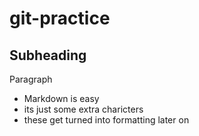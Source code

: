 # git-practice

## Subheading
Paragraph

- Markdown is easy
- its just some extra charicters
- these get turned into formatting later on
